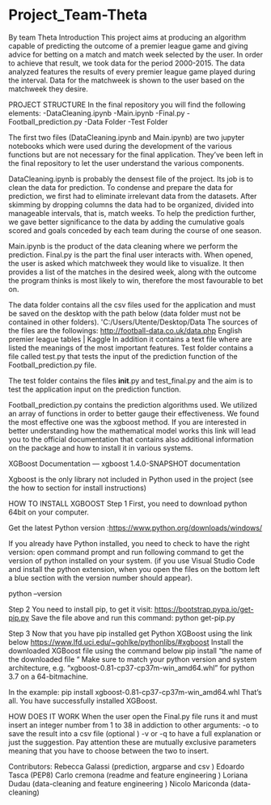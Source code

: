 # Project_Team-Theta

By team Theta
Introduction 
This project aims at producing an algorithm capable of predicting the outcome of a premier league game and giving advice for betting on a match and match week selected by the user. In order to achieve that result, we took data for the period 2000-2015. The data analyzed features the results of every premier league game played during the interval. Data for the matchweek is shown to the user based on the matchweek they desire.

PROJECT STRUCTURE
In the final repository you will find the following elements:
-DataCleaning.ipynb
-Main.ipynb
-Final.py
-Football_prediction.py
-Data Folder
-Test Folder

The first two files (DataCleaning.ipynb and Main.ipynb) are two jupyter notebooks which were used during the development of the various functions but are not necessary for the final application. They’ve been left in the final repository to let the user understand the various components. 

DataCleaning.ipynb is probably the densest file of the project. Its job is to clean the data for prediction. To condense and prepare the data for prediction, we first had to eliminate irrelevant data from the datasets. After skimming by dropping columns the data had to be organized, divided into manageable intervals, that is, match weeks. To help the prediction further, we gave better significance to the data by adding the cumulative goals scored and goals conceded by each team during the course of one season. 

Main.ipynb is the product of the data cleaning where we perform the prediction.
Final.py  is the part the final user interacts with. When opened, the user is asked which matchweek they would like to visualize. It then provides a list of the matches in the desired week, along with the outcome the program thinks is most likely to win, therefore the most favourable to bet on.

The data folder contains all the csv files used for the application and must be saved on the desktop with the path below (data folder must not be contained in other folders).
'C:/Users/Utente/Desktop/Data
The sources of the files are the followings:
 http://football-data.co.uk/data.php
English premier league tables | Kaggle
In addition it contains a text file where are listed the meanings of the most important features.
Test folder contains a file called test.py that tests the input of the prediction function of the Football_prediction.py file.

The test folder contains the files __init__.py and test_final.py and the aim is to test the application input on the prediction function.

Football_prediction.py contains the prediction algorithms used. We utilized an array of functions in order to better gauge their effectiveness. We found the most effective one was the xgboost method. If you are interested in better understanding how the mathematical model works this link will lead you to the official documentation that contains also additional information on the package and how to install it in various systems.

XGBoost Documentation — xgboost 1.4.0-SNAPSHOT documentation 

Xgboost is the only library not included in Python used in the project (see the how to section for install instructions)

HOW TO INSTALL XGBOOST
Step 1 
First, you need to download python 64bit  on your computer.
 
Get the latest Python version :https://www.python.org/downloads/windows/
 
If you already have Python installed, you need to check to have the right version: open command prompt and run following command to get the version of python installed on your system. (if you use Visual Studio Code and install the python extension, when you open the files on the bottom left a blue section with the version number should appear).

 python –version
 
Step 2 
You need to install pip, to get it visit:
https://bootstrap.pypa.io/get-pip.py
Save the file above and run this command:
python get-pip.py
 
Step 3
Now that you have pip installed get Python XGBoost using the link below
https://www.lfd.uci.edu/~gohlke/pythonlibs/#xgboost
Install the downloaded XGBoost file using the command below 
pip install “the name of the downloaded file “
Make sure to match your python version and system architecture, e.g. “xgboost-0.81-cp37-cp37m-win_amd64.whl” for python 3.7 on a 64-bitmachine.

In the example:
pip install xgboost-0.81-cp37-cp37m-win_amd64.whl
That’s all. You have successfully installed XGBoost.

HOW DOES IT WORK
When the user open the Final.py file runs it and must insert an integer number from 1 to 38 in addiction to other arguments:
-o to save the result into a csv file (optional )
-v or -q to have a full explanation or just the suggestion. Pay attention these are mutually exclusive parameters meaning that you have to choose between the two to insert. 

Contributors: 
Rebecca Galassi (prediction, argparse and csv )
Edoardo Tasca (PEP8)
Carlo cremona (readme and feature engineering )
Loriana Dudau (data-cleaning  and feature engineering )
Nicolo Mariconda (data-cleaning)
